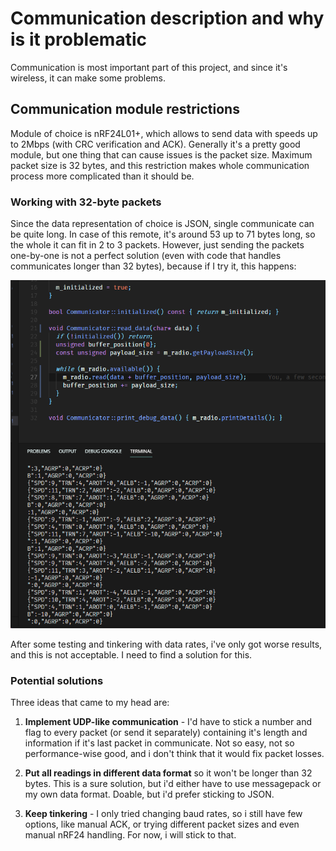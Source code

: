 # Communication description and why is it problematic

Communication is most important part of this project, and since it's wireless, it can make some problems.

## Communication module restrictions

Module of choice is nRF24L01+, which allows to send data with speeds up to 2Mbps (with CRC verification and ACK). Generally it's a pretty good module, but one thing that can cause issues is the packet size. Maximum packet size is 32 bytes, and this restriction makes whole communication process more complicated than it should be.

### Working with 32-byte packets

Since the data representation of choice is JSON, single communicate can be quite long. In case of this remote, it's around 53 up to 71 bytes long, so the whole it can fit in 2 to 3 packets. However, just sending the packets one-by-one is not a perfect solution (even with code that handles communicates longer than 32 bytes), because if I try it, this happens:

![how to NOT send data](../media/how_not_send_data.png)

After some testing and tinkering with data rates, i've only got worse results, and this is not acceptable. I need to find a solution for this.

### Potential solutions

Three ideas that came to my head are:

1. **Implement UDP-like communication** - I'd have to stick a number and flag to every packet (or send it separately) containing it's length and information if it's last packet in communicate. Not so easy, not so performance-wise good, and i don't think that it would fix packet losses.

2. **Put all readings in different data format** so it won't be longer than 32 bytes. This is a sure solution, but i'd either have to use messagepack or my own data format. Doable, but i'd prefer sticking to JSON.

3. **Keep tinkering** - I only tried changing baud rates, so i still have few options, like manual ACK, or trying different packet sizes and even manual nRF24 handling. For now, i will stick to that.